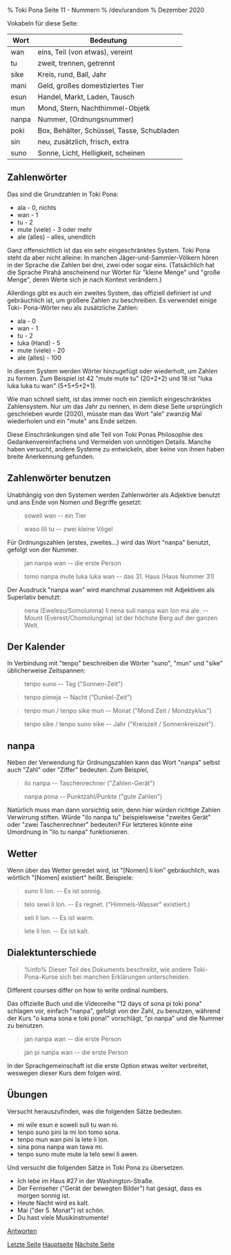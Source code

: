 % Toki Pona Seite 11 - Nummern
% /dev/urandom
% Dezember 2020

Vokabeln für diese Seite:

| Wort   | Bedeutung                                 |
|-------|--------------------------------------------|
| wan   | eins, Teil (von etwas), vereint            |
| tu    | zweit, trennen, getrennt                   |
| sike  | Kreis, rund, Ball, Jahr                    |
| mani  | Geld, großes domestiziertes Tier           |
| esun  | Handel, Markt, Laden, Tausch               |
| mun   | Mond, Stern, Nachthimmel-Objetk            |
| nanpa | Nummer, (Ordnungsnummer)                   |
| poki  | Box, Behälter, Schüssel, Tasse, Schubladen |
| sin   | neu, zusätzlich, frisch, extra             |
| suno  | Sonne, Licht, Helligkeit, scheinen         |

## Zahlenwörter

Das sind die Grundzahlen in Toki Pona:

* ala - 0, nichts
* wan - 1
* tu - 2
* mute (viele) - 3 oder mehr
* ale (alles) - alles, unendlich

Ganz offensichtlich ist das ein sehr eingeschränktes System. Toki Pona steht 
da aber nicht alleine: In manchen Jäger-und-Sammler-Völkern hören in der 
Sprache die Zahlen bei drei, zwei oder sogar eins. (Tatsächlich hat die 
Sprache Pirahã anscheinend nur Wörter für "kleine Menge" und "große Menge", 
deren Werte sich je nach Kontext verändern.)

Allerdings gibt es auch ein zweites System, das offiziell definiert ist und 
gebräuchlich ist, um größere Zahlen zu beschreiben. Es verwendet einige Toki-
Pona-Wörter neu als zusätzliche Zahlen:

* ala - 0
* wan - 1
* tu - 2
* luka (Hand) - 5
* mute (viele) - 20
* ale (alles) - 100

In diesem System werden Wörter hinzugefügt oder wiederholt, um Zahlen zu 
formen. Zum Beispiel ist 42 "mute mute tu" (20+2+2) und 18 ist "luka luka 
luka tu wan" (5+5+5+2+1).

Wie man schnell sieht, ist das immer noch ein ziemlich eingeschränktes 
Zahlensystem. Nur um das Jahr zu nennen, in dem diese Seite ursprünglich 
geschrieben wurde (2020), müsste man das Wort "ale" zwanzig Mal wiederholen 
und ein "mute" ans Ende setzen.

Diese Einschränkungen sind alle Teil von Toki Ponas Philosophie des 
Gedankenvereinfachens und Vermeiden von unnötigen Details. Manche haben 
versucht, andere Systeme zu entwickeln, aber keine von ihnen haben breite 
Anerkennung gefunden.

## Zahlenwörter benutzen

Unabhängig von den Systemen werden Zahlenwörter als Adjektive benutzt und ans 
Ende von Nomen und Begriffe gesetzt:

> soweli wan -- ein Tier

> waso lili tu -- zwei kleine Vögel

Für Ordnungszahlen (erstes, zweites...) wird das Wort "nanpa" benutzt, 
gefolgt von der Nummer.

> jan nanpa wan -- die erste Person

> tomo nanpa mute luka luka wan -- das 31. Haus (Haus Nummer 31)

Der Ausdruck "nanpa wan" wird manchmal zusammen mit Adjektiven als 
Superlativ benutzt:

> nena (Ewelesu/Somolunma) li nena suli nanpa wan lon ma ale. -- Mount
> (Everest/Chomolungma) ist der höchste Berg auf der ganzen Welt.

## Der Kalender

In Verbindung mit "tenpo" beschreiben die Wörter "suno", "mun" und "sike" 
üblicherweise Zeitspannen:

> tenpo suno -- Tag ("Sonnen-Zeit")

> tenpo pimeja -- Nacht ("Dunkel-Zeit")

> tenpo mun / tenpo sike mun -- Monat ("Mond Zeit / Mondzyklus")

> tenpo sike / tenpo suno sike -- Jahr ("Kreiszeit / Sonnenkreiszeit").

## nanpa

Neben der Verwendung für Ordnungszahlen kann das Wort "nanpa" selbst auch 
"Zahl" oder "Ziffer" bedeuten. Zum Beispiel,

> ilo nanpa -- Taschenrechner ("Zahlen-Gerät")

> nanpa pona -- Punktzahl/Punkte ("gute Zahlen")

Natürlich muss man dann vorsichtig sein, denn hier würden richtige Zahlen 
Verwirrung stiften. Würde "ilo nanpa tu" beispielsweise "zweites Gerät" oder
"zwei Taschenrechner" bedeuten? Für letzteres könnte eine Umordnung in "ilo tu 
nanpa" funktionieren.

## Wetter

Wenn über das Wetter geredet wird, ist "[Nomen] li lon" gebräuchlich, was 
wörtlich "[Nomen] existiert" heißt. Beispiele:

> suno li lon. -- Es ist sonnig.

> telo sewi li lon. -- Es regnet. ("Himmels-Wasser" existiert.)

> seli li lon. -- Es ist warm.

> lete li lon. -- Es ist kalt.

## Dialektunterschiede

> %info%
> Dieser Teil des Dokuments beschreibt, wie andere Toki-Pona-Kurse sich bei 
> manchen Erklärungen unterscheiden.

Different courses differ on how to write ordinal numbers.

Das offizielle Buch und die Videoreihe "12 days of sona pi toki pona" schlagen 
vor, einfach "nanpa", gefolgt von der Zahl, zu benutzen, während der Kurs 
"o kama sona e toki pona!" vorschlägt, "pi nanpa" und die Nummer zu benutzen.

> jan nanpa wan -- die erste Person

> jan pi nanpa wan -- die erste Person

In der Sprachgemeinschaft ist die erste Option etwas weiter verbreitet, 
weswegen dieser Kurs dem folgen wird.

## Übungen

Versucht herauszufinden, was die folgenden Sätze bedeuten.

* mi wile esun e soweli suli tu wan ni. 
* tenpo suno pini la mi lon tomo sona.
* tenpo mun wan pini la lete li lon.
* sina pona nanpa wan tawa mi.
* tenpo suno mute mute la telo sewi li awen.

Und versucht die folgenden Sätze in Toki Pona zu übersetzen.

* Ich lebe im Haus #27 in der Washington-Straße.
* Der Fernseher ("Gerät der bewegten Bilder") hat gesagt, dass es morgen sonnig ist.
* Heute Nacht wird es kalt.
* Mai ("der 5. Monat") ist schön.
* Du hast viele Musikinstrumente!

[Antworten](de_answers.html#p11)

[Letzte Seite](de_10.html) [Hauptseite](de_index.html) [Nächste Seite](de_12.html)
